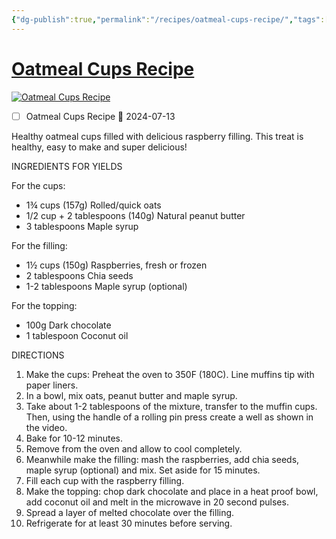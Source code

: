 ```yaml
---
{"dg-publish":true,"permalink":"/recipes/oatmeal-cups-recipe/","tags":["Recipes"],"noteIcon":"","created":"2024-03-10T19:25:00","updated":"2024-03-10 19:26"}
---
```



# [Oatmeal Cups Recipe](https://www.thecookingfoodie.com/recipe/Oatmeal-Cups-Recipe)

[![Oatmeal Cups Recipe](https://www.thecookingfoodie.com/Images/Site/Products/241011_video_d1.jpg "Oatmeal Cups Recipe")](https://www.thecookingfoodie.com/recipe/Oatmeal-Cups-Recipe#)

- [ ] Oatmeal Cups Recipe 🛫 2024-07-13



Healthy oatmeal cups filled with delicious raspberry filling. This treat is healthy, easy to make and super delicious!

INGREDIENTS FOR YIELDS

For the cups:

-   1¾ cups (157g) Rolled/quick oats
-   1/2 cup + 2 tablespoons (140g) Natural peanut butter
-   3 tablespoons Maple syrup

For the filling:

-   1½ cups (150g) Raspberries, fresh or frozen
-   2 tablespoons Chia seeds
-   1-2 tablespoons Maple syrup (optional)

For the topping:

-   100g Dark chocolate
-   1 tablespoon Coconut oil

DIRECTIONS

1.  Make the cups: Preheat the oven to 350F (180C). Line muffins tip with paper liners.
2.  In a bowl, mix oats, peanut butter and maple syrup.
3.  Take about 1-2 tablespoons of the mixture, transfer to the muffin cups. Then, using the handle of a rolling pin press create a well as shown in the video.
4.  Bake for 10-12 minutes.
5.  Remove from the oven and allow to cool completely.
6.  Meanwhile make the filling: mash the raspberries, add chia seeds, maple syrup (optional) and mix. Set aside for 15 minutes.
7.  Fill each cup with the raspberry filling.
8.  Make the topping: chop dark chocolate and place in a heat proof bowl, add coconut oil and melt in the microwave in 20 second pulses.
9.  Spread a layer of melted chocolate over the filling.
10.  Refrigerate for at least 30 minutes before serving.